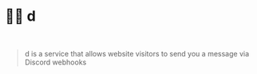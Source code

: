 # 🦴💬 d

<br>

> d is a service that allows website visitors to send you a message via Discord webhooks
